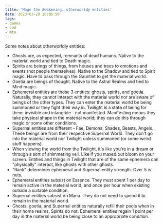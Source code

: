 ```yaml
---
title: 'Mage the Awakening: otherworldy entities'
date: 2023-03-29 10:05:50
tags:
- games
- cod
- mta
---
```


Some notes about otherworldly entities:

- Ghosts are, as expected, remnants of dead humans. Native to the material world and tied to Death magic.
- Spirits are beings of things, from houses and trees to emotions and events (not people themselves). Native to the Shadow and tied to Spirit magic. Have to pass through the Gauntlet to get the material world.
- Goetia are beings of thought. Native to the Astral Realms and tied to Mind magic.
- Ephemeral entities are those 3 entities: ghosts, spirits, and goetia. Naturally, they cannot interact with the material world nor are aware of beings of the other types. They can enter the material world be being summoned or they fight their way in. Twilight is a state of being for them: invisible and intangible - not manifested. Manifesting means they take physical shape in the material world; they can do this through magic or some other conditions.
- Supernal entities are different - Fae, Demons, Shades, Beasts, Angels. These beings are from their respective Supernal World. They don't go into the material world nor Twilight unless summoned (or some weird stuff happens).
- When viewing the world from the Twilight, it's like you're in a dream or through a sort of shimmering veil. Like if you maxed out bloom on your screen. Entities and things in Twilight that are of the same ephemera can "physically" interact, like ghosts with other ghosts.
- "Rank" determines ephemeral and Supernal entity strength. Over 5 is nuts.
- Ephemeral entities subsist on Essence. They must spent 1 per day to remain active in the material world, and once per hour when existing outside a suitable condition.
- Supernal entities subsist on Mana. They do not need to spend it to remain in the material world.
- Ghosts, goetia, and Supernal entities naturally refill their pools when in their home realms. Spirits do not. Ephemeral entities regain 1 point per day in the material world be being close to an appropriate condition.
